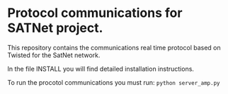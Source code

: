 

Protocol communications for SATNet project.
===========================================

This repository contains the communications real time protocol based on Twisted for the SatNet network.

In the file INSTALL you will find detailed installation instructions.

To run the procotol communications you must run: ```python server_amp.py```
